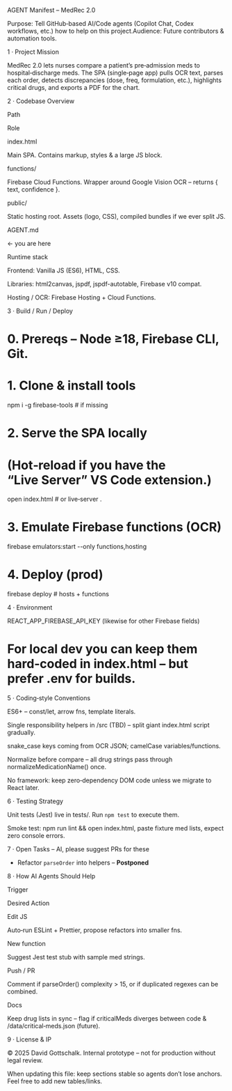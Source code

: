 AGENT Manifest – MedRec 2.0

Purpose: Tell GitHub‑based AI/Code agents (Copilot Chat, Codex workflows, etc.) how to help on this project.Audience: Future contributors & automation tools.

1 · Project Mission

MedRec 2.0 lets nurses compare a patient’s pre‑admission meds to hospital‑discharge meds. The SPA (single‑page app) pulls OCR text, parses each order, detects discrepancies (dose, freq, formulation, etc.), highlights critical drugs, and exports a PDF for the chart.

2 · Codebase Overview

Path

Role

index.html

Main SPA. Contains markup, styles & a large JS block.

functions/

Firebase Cloud Functions. Wrapper around Google Vision OCR – returns { text, confidence }.

public/

Static hosting root. Assets (logo, CSS), compiled bundles if we ever split JS.

AGENT.md

← you are here

Runtime stack

Frontend: Vanilla JS (ES6), HTML, CSS.

Libraries: html2canvas, jspdf, jspdf-autotable, Firebase v10 compat.

Hosting / OCR: Firebase Hosting + Cloud Functions.

3 · Build / Run / Deploy

# 0. Prereqs – Node ≥18, Firebase CLI, Git.

# 1. Clone & install tools
npm i -g firebase-tools  # if missing

# 2. Serve the SPA locally
# (Hot‑reload if you have the “Live Server” VS Code extension.)
open index.html          # or live‑server .

# 3. Emulate Firebase functions (OCR)
firebase emulators:start --only functions,hosting

# 4. Deploy (prod)
firebase deploy          # hosts + functions

4 · Environment

REACT_APP_FIREBASE_API_KEY     (likewise for other Firebase fields)
# For local dev you can keep them hard‑coded in index.html – but prefer .env for builds.

5 · Coding‑style Conventions

ES6+ – const/let, arrow fns, template literals.

Single responsibility helpers in /src (TBD) – split giant index.html script gradually.

snake_case keys coming from OCR JSON; camelCase variables/functions.

Normalize before compare – all drug strings pass through normalizeMedicationName() once.

No framework: keep zero‑dependency DOM code unless we migrate to React later.

6 · Testing Strategy

Unit tests (Jest) live in tests/. Run `npm test` to execute them.

Smoke test: npm run lint && open index.html, paste fixture med lists, expect zero console errors.

7 · Open Tasks – AI, please suggest PRs for these

* Refactor `parseOrder` into helpers – **Postponed**

8 · How AI Agents Should Help

Trigger

Desired Action

Edit JS

Auto‑run ESLint + Prettier, propose refactors into smaller fns.

New function

Suggest Jest test stub with sample med strings.

Push / PR

Comment if parseOrder() complexity > 15, or if duplicated regexes can be combined.

Docs

Keep drug lists in sync – flag if criticalMeds diverges between code & /data/critical‑meds.json (future).

9 · License & IP

© 2025 David Gottschalk. Internal prototype – not for production without legal review.

When updating this file: keep sections stable so agents don’t lose anchors.  Feel free to add new tables/links.

